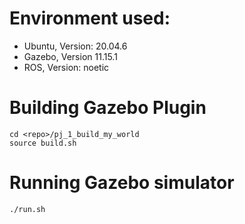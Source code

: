 # Environment used:
- Ubuntu, Version: 20.04.6
- Gazebo, Version 11.15.1
- ROS, Version: noetic

# Building Gazebo Plugin
```
cd <repo>/pj_1_build_my_world
source build.sh
```

# Running Gazebo simulator
```
./run.sh
```